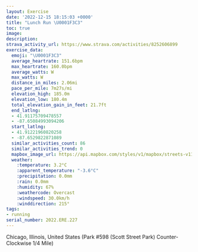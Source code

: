 ```yaml
---
layout: Exercise
date: '2022-12-15 18:15:03 +0000'
title: "Lunch Run \U0001F3C3"
toc: true
image:
description:
strava_activity_url: https://www.strava.com/activities/8252606899
exercise_data:
  emoji: "\U0001F3C3"
  average_heartrate: 151.6bpm
  max_heartrate: 160.0bpm
  average_watts: W
  max_watts: W
  distance_in_miles: 2.06mi
  pace_per_mile: 7m27s/mi
  elevation_high: 185.0m
  elevation_low: 180.4m
  total_elevation_gain_in_feet: 21.7ft
  end_latlng:
  - 41.91175709478557
  - -87.65084993094206
  start_latlng:
  - 41.91221960820258
  - -87.6529822871089
  similar_activities_count: 86
  similar_activities_trend: 0
  mapbox_image_url: https://api.mapbox.com/styles/v1/mapbox/streets-v11/static/path-5+787af2-1.0(g%7Bx~Fpk~uO%40kADYFSV%5B%7C%40_BV_%40Te%40%40OA%5BBm%40CcAEw%40%40y%40%40MDDPQBaB%3FaDIwGBmCCeDDi%40NO%60%40YNGx%40BFLDn%40CpCB%7C%40FTNRPHTDrAERKN%5DDQ%3FYAwAC_AEUEIYYQCa%40Au%40HQHU%5CCN%3FLBtBDbAFLNPPJR%40~%40ITGPMJUFc%40EsCCWKWWUMCs%40%3F%5DDSFOLM%60%40CbBBhABVLVNPPF%5E%40%60AITQLYDi%40C_CEe%40KSUUUEk%40%3Fq%40HUXKVA%60BBjABTDLLRHHPFV%40fAINGHIJUBOCuDAMIUSSQG%7D%40Ao%40BSCYQI%3FiBFKNDpA%40vBFh%40DpAIvA%40vBBtACd%40BpDAh%40%3FHNZ%40NCjBGf%40JdA%3FLIb%40),pin-s-s+e5b22e(-87.65129,41.91172),pin-s-f+89ae00(-87.64965999999997,41.9108)/auto/800x800?access_token=pk.eyJ1Ijoiam9zaGJlY2ttYW4iLCJhIjoiY205eWR2aDd1MWZ6djJrbXc4a3M0bWZleiJ9.XiG9OWkNcZk2QzjJbxLB4A
  weather:
    :temperature: 3.2°C
    :apparent_temperature: "-3.6°C"
    :precipitation: 0.0mm
    :rain: 0.0mm
    :humidity: 67%
    :weathercode: Overcast
    :windspeed: 30.0km/h
    :winddirection: 215°
tags:
- running
serial_number: 2022.ERE.227
---
```

Chicago, Illinois, United States (Park #598 (Scott Street Park) Counter-Clockwise 1/4 Mile)
